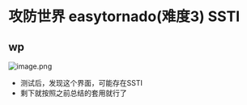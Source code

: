 # 攻防世界 easytornado(难度3) SSTI

## wp

![image.png](https://cdn.nlark.com/yuque/0/2023/png/29405061/1681996115763-b4e6ab04-be7e-452c-a26d-1586bafcfbfa.png#averageHue=%23fdfcfc&clientId=uc95170e7-2377-4&from=paste&height=138&id=u55366bc2&originHeight=304&originWidth=1219&originalType=binary&ratio=2&rotation=0&showTitle=false&size=38606&status=done&style=none&taskId=u277bb194-b6f9-4001-8a4c-68c786b45e6&title=&width=554.0908970813123)

- 测试后，发现这个界面，可能存在SSTI
- 剩下就按照之前总结的套用就行了